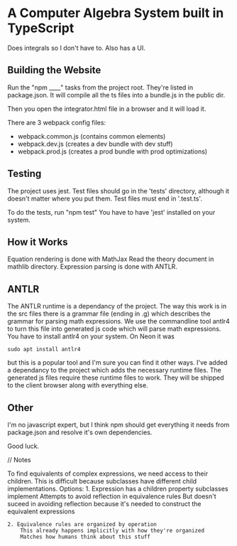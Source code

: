# A Computer Algebra System built in TypeScript

Does integrals so I don't have to. Also has a UI.


## Building the Website

Run the "npm ____" tasks from the project root. They're listed
in package.json.
It will compile all the ts files into a bundle.js in the public dir.

Then you open the integrator.html file in a browser and it will load it.

There are 3 webpack config files:
- webpack.common.js (contains common elements)
- webpack.dev.js (creates a dev bundle with dev stuff)
- webpack.prod.js (creates a prod bundle with prod optimizations)

## Testing

The project uses jest.
Test files should go in the 'tests' directory, although it 
doesn't matter where you put them. Test files must end in '.test.ts'.

To do the tests, run "npm test"
You have to have 'jest' installed on your system.

## How it Works

Equation rendering is done with MathJax
Read the theory document in mathlib directory.
Expression parsing is done with ANTLR.

## ANTLR
The ANTLR runtime is a dependancy of the project. The way this work is
in the src files there is a grammar file (ending in .g) which describes
the grammar for parsing math expressions. We use the commandline tool
antlr4 to turn this file into generated js code which will parse math 
expressions. You have to install antlr4 on your system. On Neon it was

    sudo apt install antlr4

but this is a popular tool and I'm sure you can find it other ways.
I've added a dependancy to the project which adds the necessary
runtime files. The generated js files require these runtime files 
to work. They will be shipped to the client browser along with everything 
else.

## Other

I'm no javascript expert, but I think npm should get everything it needs from 
package.json and resolve it's own dependencies.

Good luck.




// Notes

To find equivalents of complex expressions, we need access to their children.
This is difficult because subclasses have different child implementations.
Options:
    1. Expression has a children property subclasses implement
        Attempts to avoid reflection in equivalence rules
        But doesn't suceed in avoiding reflection because it's needed to construct the equivalent expressions

    2. Equivalence rules are organized by operation
        This already happens implicitly with how they're organized
        Matches how humans think about this stuff
        
